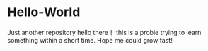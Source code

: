 # Hello-World
Just another repository
hello there！
this is a probie trying to learn something within a short time. Hope me could grow fast!
